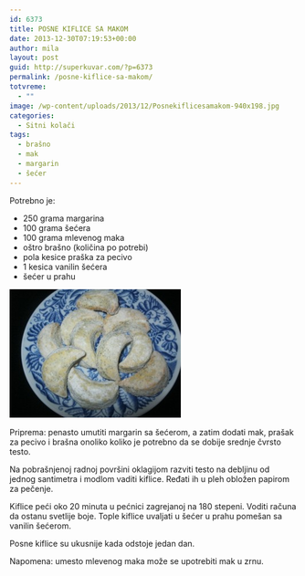 ```yaml
---
id: 6373
title: POSNE KIFLICE SA MAKOM
date: 2013-12-30T07:19:53+00:00
author: mila
layout: post
guid: http://superkuvar.com/?p=6373
permalink: /posne-kiflice-sa-makom/
totvreme:
  - ""
image: /wp-content/uploads/2013/12/Posnekiflicesamakom-940x198.jpg
categories:
  - Sitni kolači
tags:
  - brašno
  - mak
  - margarin
  - šećer
---
```

Potrebno je:

  * 250 grama margarina
  * 100 grama šećera
  * 100 grama mlevenog maka
  * oštro brašno (količina po potrebi)
  * pola kesice praška za pecivo
  * 1 kesica vanilin šećera
  * šećer u prahu

[<img class="alignnone size-medium wp-image-6377" src="/wp-content/uploads/2013/12/Posnekiflicesamakom-300x225.jpg" alt="Posnekiflicesamakom" width="300" height="225" />](/wp-content/uploads/2013/12/Posnekiflicesamakom.jpg)

Priprema: penasto umutiti margarin sa šećerom, a zatim dodati mak, prašak za pecivo i brašna onoliko koliko je potrebno da se dobije srednje čvrsto testo.

Na pobrašnjenoj radnoj površini oklagijom razviti testo na debljinu od jednog santimetra i modlom vaditi kiflice. Ređati ih u pleh obložen papirom za pečenje.

Kiflice peći oko 20 minuta u pećnici zagrejanoj na 180 stepeni. Voditi računa da ostanu svetlije boje. Tople kiflice uvaljati u šećer u prahu pomešan sa vanilin šećerom.

Posne kiflice su ukusnije kada odstoje jedan dan.

Napomena: umesto mlevenog maka može se upotrebiti mak u zrnu.